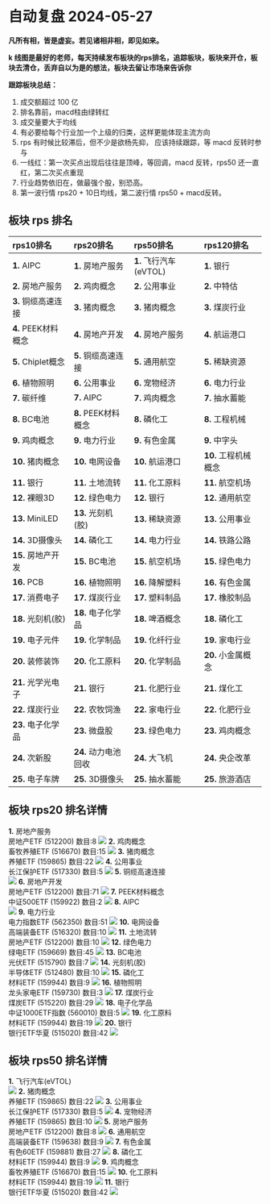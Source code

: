 # 自动复盘 2024-05-27

**凡所有相，皆是虚妄。若见诸相非相，即见如来。**

**k 线图是最好的老师，每天持续发布板块的rps排名，追踪板块，板块来开仓，板块去清仓，丢弃自以为是的想法，板块去留让市场来告诉你**
        
**跟踪板块总结：**
1. 成交额超过 100 亿
2. 排名靠前，macd柱由绿转红
3. 成交量要大于均线
4. 有必要给每个行业加一个上级的归类，这样更能体现主流方向
5. rps 有时候比较滞后，但不少是欲杨先抑， 应该持续跟踪，等 macd 反转时参与
6. 一线红：第一次买点出现后往往是顶峰，等回调，macd 反转，rps50 还一直红，第二次买点重现
7. 行业趋势依旧在，做最强个股，别恐高。
8. 第一波行情 rps20 + 10日均线，第二波行情 rps50 + macd反转。
        
## 板块 rps 排名
| rps10排名           | rps20排名            | rps50排名              | rps120排名           |
|:--------------------|:---------------------|:-----------------------|:---------------------|
| **1.** AIPC         | **1.** 房地产服务    | **1.** 飞行汽车(eVTOL) | **1.** 银行          |
| **2.** 房地产服务   | **2.** 鸡肉概念      | **2.** 公用事业        | **2.** 中特估        |
| **3.** 铜缆高速连接 | **3.** 猪肉概念      | **3.** 猪肉概念        | **3.** 煤炭行业      |
| **4.** PEEK材料概念 | **4.** 房地产开发    | **4.** 房地产服务      | **4.** 航运港口      |
| **5.** Chiplet概念  | **5.** 铜缆高速连接  | **5.** 通用航空        | **5.** 稀缺资源      |
| **6.** 植物照明     | **6.** 公用事业      | **6.** 宠物经济        | **6.** 电力行业      |
| **7.** 碳纤维       | **7.** AIPC          | **7.** 鸡肉概念        | **7.** 抽水蓄能      |
| **8.** BC电池       | **8.** PEEK材料概念  | **8.** 磷化工          | **8.** 工程机械      |
| **9.** 鸡肉概念     | **9.** 电力行业      | **9.** 有色金属        | **9.** 中字头        |
| **10.** 猪肉概念    | **10.** 电网设备     | **10.** 航运港口       | **10.** 工程机械概念 |
| **11.** 银行        | **11.** 土地流转     | **11.** 化工原料       | **11.** 航空机场     |
| **12.** 裸眼3D      | **12.** 绿色电力     | **12.** 银行           | **12.** 通用航空     |
| **13.** MiniLED     | **13.** 光刻机(胶)   | **13.** 稀缺资源       | **13.** 公用事业     |
| **14.** 3D摄像头    | **14.** 磷化工       | **14.** 电力行业       | **14.** 铁路公路     |
| **15.** 房地产开发  | **15.** BC电池       | **15.** 航空机场       | **15.** 绿色电力     |
| **16.** PCB         | **16.** 植物照明     | **16.** 降解塑料       | **16.** 有色金属     |
| **17.** 消费电子    | **17.** 煤炭行业     | **17.** 塑料制品       | **17.** 橡胶制品     |
| **18.** 光刻机(胶)  | **18.** 电子化学品   | **18.** 啤酒概念       | **18.** 磷化工       |
| **19.** 电子元件    | **19.** 化学制品     | **19.** 化纤行业       | **19.** 家电行业     |
| **20.** 装修装饰    | **20.** 化工原料     | **20.** 化学制品       | **20.** 小金属概念   |
| **21.** 光学光电子  | **21.** 银行         | **21.** 化肥行业       | **21.** 煤化工       |
| **22.** 煤炭行业    | **22.** 农牧饲渔     | **22.** 家电行业       | **22.** 化肥行业     |
| **23.** 电子化学品  | **23.** 微盘股       | **23.** 绿色电力       | **23.** 鸡肉概念     |
| **24.** 次新股      | **24.** 动力电池回收 | **24.** 大飞机         | **24.** 央企改革     |
| **25.** 电子车牌    | **25.** 3D摄像头     | **25.** 抽水蓄能       | **25.** 旅游酒店     |
## 板块 rps20 排名详情
**1.** 房地产服务<br/>房地产ETF (512200) 数目:8
 ![](https://sykent-blog-image.oss-cn-beijing.aliyuncs.com/quant/image/2024/5/1716796987257-tmp.jpg)
**2.** 鸡肉概念<br/>畜牧养殖ETF (516670) 数目:15
 ![](https://sykent-blog-image.oss-cn-beijing.aliyuncs.com/quant/image/2024/5/1716796988678-tmp.jpg)
**3.** 猪肉概念<br/>养殖ETF (159865) 数目:22
 ![](https://sykent-blog-image.oss-cn-beijing.aliyuncs.com/quant/image/2024/5/1716796989684-tmp.jpg)
**4.** 公用事业<br/>长江保护ETF (517330) 数目:5
 ![](https://sykent-blog-image.oss-cn-beijing.aliyuncs.com/quant/image/2024/5/1716796990708-tmp.jpg)
**5.** 铜缆高速连接<br/>
 ![](https://sykent-blog-image.oss-cn-beijing.aliyuncs.com/quant/image/2024/5/1716796991317-tmp.jpg)
**6.** 房地产开发<br/>房地产ETF (512200) 数目:71
 ![](https://sykent-blog-image.oss-cn-beijing.aliyuncs.com/quant/image/2024/5/1716796992273-tmp.jpg)
**7.** PEEK材料概念<br/>中证500ETF (159922) 数目:2
 ![](https://sykent-blog-image.oss-cn-beijing.aliyuncs.com/quant/image/2024/5/1716796992918-tmp.jpg)
**8.** AIPC<br/>
 ![](https://sykent-blog-image.oss-cn-beijing.aliyuncs.com/quant/image/2024/5/1716796993458-tmp.jpg)
**9.** 电力行业<br/>电力指数ETF (562350) 数目:51
 ![](https://sykent-blog-image.oss-cn-beijing.aliyuncs.com/quant/image/2024/5/1716796994359-tmp.jpg)
**10.** 电网设备<br/>高端装备ETF (516320) 数目:10
 ![](https://sykent-blog-image.oss-cn-beijing.aliyuncs.com/quant/image/2024/5/1716796995265-tmp.jpg)
**11.** 土地流转<br/>房地产ETF (512200) 数目:10
 ![](https://sykent-blog-image.oss-cn-beijing.aliyuncs.com/quant/image/2024/5/1716796996256-tmp.jpg)
**12.** 绿色电力<br/>绿电ETF (159669) 数目:45
 ![](https://sykent-blog-image.oss-cn-beijing.aliyuncs.com/quant/image/2024/5/1716796997210-tmp.jpg)
**13.** BC电池<br/>光伏ETF (515790) 数目:7
 ![](https://sykent-blog-image.oss-cn-beijing.aliyuncs.com/quant/image/2024/5/1716796997965-tmp.jpg)
**14.** 光刻机(胶)<br/>半导体ETF (512480) 数目:10
 ![](https://sykent-blog-image.oss-cn-beijing.aliyuncs.com/quant/image/2024/5/1716796998957-tmp.jpg)
**15.** 磷化工<br/>材料ETF (159944) 数目:9
 ![](https://sykent-blog-image.oss-cn-beijing.aliyuncs.com/quant/image/2024/5/1716796999883-tmp.jpg)
**16.** 植物照明<br/>龙头家电ETF (159730) 数目:3
 ![](https://sykent-blog-image.oss-cn-beijing.aliyuncs.com/quant/image/2024/5/1716797000932-tmp.jpg)
**17.** 煤炭行业<br/>煤炭ETF (515220) 数目:29
 ![](https://sykent-blog-image.oss-cn-beijing.aliyuncs.com/quant/image/2024/5/1716797001901-tmp.jpg)
**18.** 电子化学品<br/>中证1000ETF指数 (560010) 数目:5
 ![](https://sykent-blog-image.oss-cn-beijing.aliyuncs.com/quant/image/2024/5/1716797002974-tmp.jpg)
**19.** 化工原料<br/>材料ETF (159944) 数目:19
 ![](https://sykent-blog-image.oss-cn-beijing.aliyuncs.com/quant/image/2024/5/1716797003944-tmp.jpg)
**20.** 银行<br/>银行ETF华夏 (515020) 数目:42
 ![](https://sykent-blog-image.oss-cn-beijing.aliyuncs.com/quant/image/2024/5/1716797004990-tmp.jpg)

## 板块 rps50 排名详情
**1.** 飞行汽车(eVTOL)<br/>
 ![](https://sykent-blog-image.oss-cn-beijing.aliyuncs.com/quant/image/2024/5/1716797005661-tmp.jpg)
**2.** 猪肉概念<br/>养殖ETF (159865) 数目:22
 ![](https://sykent-blog-image.oss-cn-beijing.aliyuncs.com/quant/image/2024/5/1716797006626-tmp.jpg)
**3.** 公用事业<br/>长江保护ETF (517330) 数目:5
 ![](https://sykent-blog-image.oss-cn-beijing.aliyuncs.com/quant/image/2024/5/1716797007551-tmp.jpg)
**4.** 宠物经济<br/>养殖ETF (159865) 数目:10
 ![](https://sykent-blog-image.oss-cn-beijing.aliyuncs.com/quant/image/2024/5/1716797008530-tmp.jpg)
**5.** 房地产服务<br/>房地产ETF (512200) 数目:8
 ![](https://sykent-blog-image.oss-cn-beijing.aliyuncs.com/quant/image/2024/5/1716797009421-tmp.jpg)
**6.** 通用航空<br/>高端装备ETF (159638) 数目:9
 ![](https://sykent-blog-image.oss-cn-beijing.aliyuncs.com/quant/image/2024/5/1716797010445-tmp.jpg)
**7.** 有色金属<br/>有色60ETF (159881) 数目:27
 ![](https://sykent-blog-image.oss-cn-beijing.aliyuncs.com/quant/image/2024/5/1716797011392-tmp.jpg)
**8.** 磷化工<br/>材料ETF (159944) 数目:9
 ![](https://sykent-blog-image.oss-cn-beijing.aliyuncs.com/quant/image/2024/5/1716797012320-tmp.jpg)
**9.** 鸡肉概念<br/>畜牧养殖ETF (516670) 数目:15
 ![](https://sykent-blog-image.oss-cn-beijing.aliyuncs.com/quant/image/2024/5/1716797013317-tmp.jpg)
**10.** 化工原料<br/>材料ETF (159944) 数目:19
 ![](https://sykent-blog-image.oss-cn-beijing.aliyuncs.com/quant/image/2024/5/1716797014307-tmp.jpg)
**11.** 银行<br/>银行ETF华夏 (515020) 数目:42
 ![](https://sykent-blog-image.oss-cn-beijing.aliyuncs.com/quant/image/2024/5/1716797015222-tmp.jpg)

